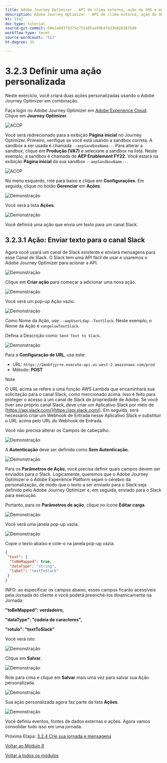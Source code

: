 ```yaml
---
title: Adobe Journey Optimizer - API de clima externa, ação de SMS e muito mais - Definir ações personalizadas
description: Adobe Journey Optimizer - API de clima externa, ação de SMS e muito mais - Definir ações personalizadas
kt: 5342
doc-type: tutorial
source-git-commit: 6962a0d37d375e751a05ae99b4f433b0283835d0
workflow-type: tm+mt
source-wordcount: '517'
ht-degree: 3%

---
```


# 3.2.3 Definir uma ação personalizada

Neste exercício, você criará duas ações personalizadas usando o Adobe Journey Optimizer em combinação.

Faça login no Adobe Journey Optimizer em [Adobe Experience Cloud](https://experience.adobe.com). Clique em **Journey Optimizer**.

![ACOP](./../../../modules/ajo-b2c/module3.2/images/acophome.png)

Você será redirecionado para a exibição **Página inicial** no Journey Optimizer. Primeiro, verifique se você está usando a sandbox correta. A sandbox a ser usada é chamada `--aepSandboxName--`. Para alterar a sandbox, clique em **Produção (VA7)** e selecione a sandbox na lista. Neste exemplo, a sandbox é chamada de **AEP Enablement FY22**. Você estará na exibição **Página inicial** da sua sandbox `--aepSandboxName--`.

![ACOP](./../../../modules/ajo-b2c/module3.2/images/acoptriglp.png)

No menu esquerdo, role para baixo e clique em **Configurações**. Em seguida, clique no botão **Gerenciar** em **Ações**.

![Demonstração](./images/menuactions.png)

Você verá a lista **Ações**.

![Demonstração](./images/acthome.png)

Você definirá uma ação que envia um texto para um canal Slack.

## 3.2.3.1 Ação: Enviar texto para o canal Slack

Agora você usará um canal de Slack existente e enviará mensagens para esse Canal de Slack. O Slack tem uma API fácil de usar e usaremos o Adobe Journey Optimizer para acionar a API.

![Demonstração](./images/slack.png)

Clique em **Criar ação** para começar a adicionar uma nova ação.

![Demonstração](./images/adda.png)

Você verá um pop-up Ação vazio.

![Demonstração](./images/emptyact.png)

Como Nome da Ação, use `--aepUserLdap--TextSlack`. Neste exemplo, o Nome da Ação é `vangeluwTextSlack`.

Defina a Descrição como: `Send Text to Slack`.

![Demonstração](./images/slackname.png)

Para a **Configuração de URL**, use este:

- URL: `https://2mnbfjyrre.execute-api.us-west-2.amazonaws.com/prod`
- Método: **POST**

>[!NOTE]
>
>O URL acima se refere a uma função AWS Lambda que encaminhará sua solicitação para o canal Slack, como mencionado acima. Isso é feito para proteger o acesso a um canal de Slack de propriedade de Adobe. Se você tiver seu próprio canal Slack, deve criar um Aplicativo Slack por meio de [https://api.slack.com/](https://api.slack.com/). Em seguida, será necessário criar um Webhook de Entrada nesse Aplicativo Slack e substituir o URL acima pelo URL do Webhook de Entrada.

Você não precisa alterar os Campos de cabeçalho.

![Demonstração](./images/slackurl.png)

A **Autenticação** deve ser definida como **Sem Autenticação**.

![Demonstração](./images/slackauth.png)

Para os **Parâmetros de Ação**, você precisa definir quais campos devem ser enviados para o Slack. Logicamente, queremos que o Adobe Journey Optimizer e o Adobe Experience Platform sejam o cérebro da personalização, de modo que o texto a ser enviado para o Slack seja definido pelo Adobe Journey Optimizer e, em seguida, enviado para o Slack para execução.

Portanto, para os **Parâmetros de ação**, clique no ícone **Editar carga**.

![Demonstração](./images/slackmsgp.png)

Você verá uma janela pop-up vazia.

![Demonstração](./images/slackmsgpopup.png)

Copie o texto abaixo e cole-o na janela pop-up vazia.

```json
{
 "text": {
  "toBeMapped": true,
  "dataType": "string",
  "label": "textToSlack"
 }
}
```

INFO: ao especificar os campos abaixo, esses campos ficarão acessíveis pela Jornada do cliente e você poderá preenchê-los dinamicamente na Jornada:

**&quot;toBeMapped&quot;: verdadeiro,**

**&quot;dataType&quot;: &quot;cadeia de caracteres&quot;,**

**&quot;rótulo&quot;: &quot;textToSlack&quot;**

Você verá isto:

![Demonstração](./images/slackmsgpopup1.png)

Clique em **Salvar**.

![Demonstração](./images/twiliomsgpopup2.png)

Role para cima e clique em **Salvar** mais uma vez para salvar sua Ação personalizada.

![Demonstração](./images/slackmsgpopup3.png)

Sua ação personalizada agora faz parte da lista **Ações**.

![Demonstração](./images/slackdone.png)

Você definiu eventos, fontes de dados externas e ações. Agora vamos consolidar tudo isso em uma jornada.

Próxima Etapa: [3.2.4 Crie sua jornada e mensagens](./ex4.md)

[Voltar ao Módulo 8](journey-orchestration-external-weather-api-sms.md)

[Voltar a todos os módulos](../../../overview.md)
